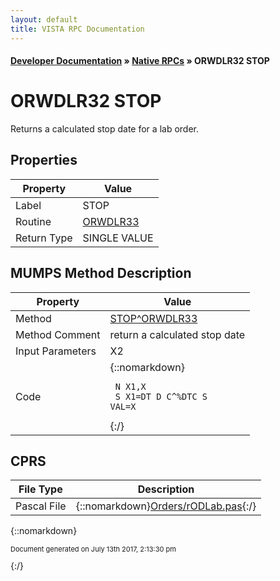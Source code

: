 ```yaml
---
layout: default
title: VISTA RPC Documentation
---
```


#### [Developer Documentation](../index) &#187; [Native RPCs](TableOfContents) &#187; ORWDLR32 STOP<br/>
# ORWDLR32 STOP

Returns a calculated stop date for a lab order.

## Properties

Property | Value
--- | ---
Label | STOP
Routine | [ORWDLR33](http://code.osehra.org/dox/Routine_ORWDLR33_source.html)
Return Type | SINGLE VALUE




## MUMPS Method Description

Property | Value
--- | ---
Method | [STOP^ORWDLR33](http://code.osehra.org/dox/Routine_ORWDLR33_source.html)
Method Comment | return a calculated stop date
Input Parameters | X2
Code | {::nomarkdown}<pre><code> N X1,X<br/> S X1=DT D C^%DTC S VAL=X</code></pre>{:/}



## CPRS

File Type | Description
--- | ---
Pascal File | {::nomarkdown}<a href="https://github.com/OSEHRA/VistA/blob/master/Packages/Order%20Entry%20Results%20Reporting/CPRS/CPRS-Chart/Orders/rODLab.pas">Orders/rODLab.pas</a>{:/}

{::nomarkdown} <br/><p style="font-size: 11px">Document generated on July 13th 2017, 2:13:30 pm</p>{:/}